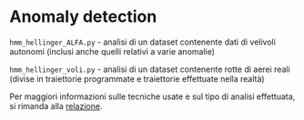 # Anomaly detection

`hmm_hellinger_ALFA.py` - analisi di un dataset contenente dati di velivoli autonomi (inclusi anche quelli relativi a varie anomalie)

`hmm_hellinger_voli.py` - analisi di un dataset contenente rotte di aerei reali (divise in traiettorie programmate e traiettorie effettuate nella realtà)

Per maggiori informazioni sulle tecniche usate e sul tipo di analisi effettuata, si rimanda alla [relazione](https://github.com/zampierida98/anomaly-detection/blob/main/Relazione.pdf).
